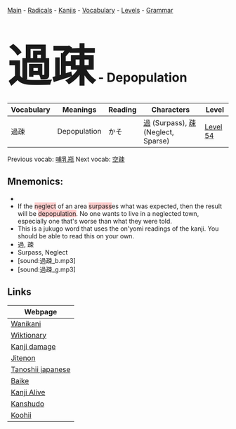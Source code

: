 <style> bigfont {font-size: 100px}</style>
[Main](../README.md) -
[Radicals](../radicals.md) -
[Kanjis](../kanjis.md) -
[Vocabulary](../vocabulary.md) -
[Levels](../levels.md) -
[Grammar](../grammar.md)
# <bigfont> 過疎</bigfont> - Depopulation 

| Vocabulary | Meanings | Reading | Characters | Level |
| --- | --- | --- | --- | --- |
| 過疎 | Depopulation | かそ |  [過](../kanjis/過.md) (Surpass), [疎](../kanjis/疎.md) (Neglect, Sparse) | [Level 54](../levels/wk_level54.md) |

Previous vocab: [哺乳瓶](哺乳瓶.md) Next vocab: [空疎](空疎.md) 

## Mnemonics:

* 
* If the <span style="background-color:#ffcccb"> neglect</span> of an area <span style="background-color:#ffcccb"> surpass</span>es what was expected, then the result will be <span style="background-color:#ffcccb"> depopulation</span>. No one wants to live in a neglected town, especially one that's worse than what they were told.
* This is a jukugo word that uses the on'yomi readings of the kanji. You should be able to read this on your own.
* 過, 疎
* Surpass, Neglect
* [sound:過疎_b.mp3]
* [sound:過疎_g.mp3]


## Links 

| Webpage |
| --- |
| [Wanikani          ](https://www.wanikani.com/kanji/過疎) |
| [Wiktionary        ](https://en.wiktionary.org/wiki/過疎) |
| [Kanji damage      ](http://www.kanjidamage.com/kanji/search?utf8=✓&q=過疎) |
| [Jitenon           ](https://jitenon.com/kanji/過疎) |
| [Tanoshii japanese ](https://www.tanoshiijapanese.com/dictionary/kanji.cfm?k=過疎) |
| [Baike             ](https://baike.baidu.com/item/過疎) |
| [Kanji Alive       ](https://app.kanjialive.com/過疎) |
| [Kanshudo          ](https://www.kanshudo.com/searchmn?q=過疎) |
| [Koohii            ](https://kanji.koohii.com/study/kanji/過疎) |
